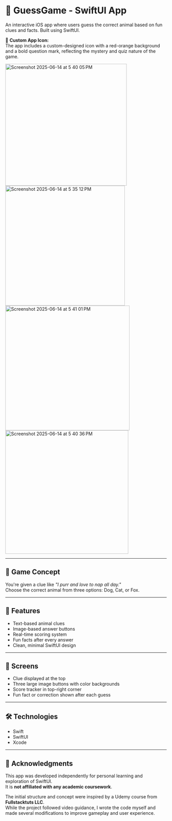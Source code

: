 # 🐾 GuessGame - SwiftUI App

An interactive iOS app where users guess the correct animal based on fun clues and facts. Built using SwiftUI.

🧩 **Custom App Icon:**  
The app includes a custom-designed icon with a red-orange background and a bold question mark, reflecting the mystery and quiz nature of the game.


<img width="379" alt="Screenshot 2025-06-14 at 5 40 05 PM" src="https://github.com/user-attachments/assets/53be547a-c207-4b4c-9a8e-2f94513d38f7" />



<img width="373" alt="Screenshot 2025-06-14 at 5 35 12 PM" src="https://github.com/user-attachments/assets/3d6e0db6-b733-4c66-b27f-ff0dac30ac0c" />

<img width="388" alt="Screenshot 2025-06-14 at 5 41 01 PM" src="https://github.com/user-attachments/assets/4c55b122-21e8-4dd6-9c5e-edfa174df04a" />

<img width="384" alt="Screenshot 2025-06-14 at 5 40 36 PM" src="https://github.com/user-attachments/assets/601c7254-ea15-4bef-84ba-90650a4b4514" />




---

## 🎯 Game Concept

You're given a clue like _"I purr and love to nap all day."_  
Choose the correct animal from three options: Dog, Cat, or Fox.

---

## 🚀 Features

- Text-based animal clues
- Image-based answer buttons
- Real-time scoring system
- Fun facts after every answer
- Clean, minimal SwiftUI design

---

## 📱 Screens

- Clue displayed at the top
- Three large image buttons with color backgrounds
- Score tracker in top-right corner
- Fun fact or correction shown after each guess

---

## 🛠 Technologies

- Swift
- SwiftUI
- Xcode

---

## 🙌 Acknowledgments

This app was developed independently for personal learning and exploration of SwiftUI.  
It is **not affiliated with any academic coursework**.

The initial structure and concept were inspired by a Udemy course from **Fullstacktuts LLC**.  
While the project followed video guidance, I wrote the code myself and made several modifications to improve gameplay and user experience.



